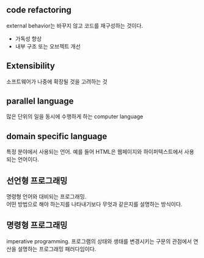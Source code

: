 ## code refactoring
external behavior는 바꾸지 않고 코드를 재구성하는 것이다.  

* 가독성 향상
* 내부 구조 또는 오브젝트 개선

## Extensibility
소프트웨어가 나중에 확장될 것을 고려하는 것

## parallel language
많은 단위의 일을 동시에 수행하게 하는 computer language

## domain specific language
특정 분야에서 사용되는 언어. 예를 들어 HTML은 웹페이지와 하이퍼텍스트에서 사용되는 언어이다.  

## 선언형 프로그래밍

명령형 언어와 대비되는 프로그래밍.  
어떤 방법으로 해야 하는지를 나타내기보다 무엇과 같은지를 설명하는 방식이다.

## 명령형 프로그래밍

imperative programming. 프로그램의 상태와 생태를 변경시키는 구문의 관점에서 연산을 설명하는 프로그래밍 패러다임이다.

